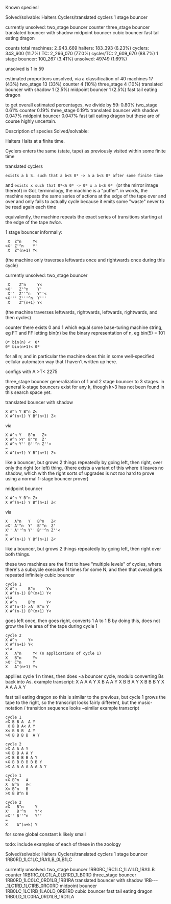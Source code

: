 Known species!

Solved/solvable: 
Halters
Cyclers/translated cyclers
1 stage bouncer

currently unsolved: 
two_stage bouncer
counter
three_stage bouncer
translated bouncer with shadow 
midpoint bouncer 
cubic bouncer 
fast tail eating dragon 

counts
total machines: 2_943_669
halters: 183_393 (6.23%)
cyclers: 343_600 (11.7%)
TC: 2_266_070 (77.0%)
cycler/TC: 2_609_670 (88.7%)
1 stage bouncer: 100_267 (3.41%)
unsolved: 49749 (1.69%)

unsolved is 1 in 59

estimated proportions unsolved, via a classification of 40 machines
17 (43%)  two_stage 
13 (33%)  counter
4  (10%) three_stage 
4  (10%) translated bouncer with shadow 
1  (2.5%) midpoint bouncer 
1  (2.5%) fast tail eating dragon 

to get overall estimated percentages, we divide by 59: 
0.80%  two_stage 
0.61%  counter
0.19%  three_stage 
0.19%  translated bouncer with shadow 
0.047% midpoint bouncer 
0.047% fast tail eating dragon 
but these are of course highly uncertain. 


Description of species
Solved/solvable: 

Halters
Halts at a finite time. 

Cyclers
enters the same (state, tape) as previously visited within some finite time

translated cyclers

`exists a b S. such that a b<S 0* -> a a b<S 0* after some finite time`

and 
`exists x such that 0*<A 0* -> 0* x a b<S 0* `
(or the mirror image thereof)
in GoL terminology, the machine is a "puffer". 
in words, the machine repeats the same series of actions at the edge of the tape over and over 
and only fails to actually cycle because it emits some "waste" never to be read again each time

equivalently, the machine repeats the exact series of transitions starting at the edge of 
the tape _twice_. 


1 stage bouncer
informally: 
```
 X  Z^n     Y<
>X' Z'^n    Y'
 X  Z^(n+1) Y<
```
(the machine only traverses leftwards once and rightwards once during this cycle)

currently unsolved: 
two_stage bouncer
```
 X    Z^n     Y<
>X'   Z'^n    Y'
 X''  Z''^n   Y''<
>X''' Z'''^n  Y'''
 X    Z^(n+1) Y<
 ```
(the machine traverses leftwards, rightwards, leftwards, rightwards, and then cycles)

counter
there exists 0 and 1 which equal some base-turing machine string, eg FT and FF
letting bin(n) be the binary representation of n, eg bin(5) = 101
```
0* bin(n) <  0*
0* bin(n+1)< 0*
```
for all n; and in particular the machine does this in some well-specified cellular automaton 
way that I haven't written up here. 

configs with
A >T< 
2275 

three_stage bouncer
generalization of 1 and 2 stage bouncer to 3 stages. in general k-stage bouncers exist for 
any k, though k>3 has not been found in this search space yet. 


translated bouncer with shadow 
```
X A^n Y B^n Z<
X A^(n+1) Y B^(n+1) Z<
```
via 
```
X A^n Y   B^n   Z<
X A^n >Y' B'^n  Z'
X A^n Y'' B''^n Z''<
=
X A^(n+1) Y B^(n+1) Z<
```
like a bouncer, but grows 2 things repeatedly by going left, then right, over only the right (or left) thing. 
(there exists a variant of this where it leaves no shadow, which with the right sorts of upgrades is not 
*too* hard to prove using a normal 1-stage bouncer prover)


midpoint bouncer 
```
X A^n Y B^n Z<
X A^(n+1) Y B^(n+1) Z<
```
via
```
X   A^n   Y   B^n   Z<
>X' A'^n  Y'  B'^n  Z'
X'' A''^n Y'' B''^n Z''<
=
X A^(n+1) Y B^(n+1) Z<
``` 
like a bouncer, but grows 2 things repeatedly by going left, then right over both things. 


these two machines are the first to have "multiple levels" of cycles, where 
there's a subcycle executed N times for some N, and then that overall gets repeated
infinitely
cubic bouncer 
```
cycle 1
X A^n     B^m     Y<
X A^(n-1) B^(m+1) Y<
via 
X A^n     B^m     Y<
X A^(n-1) >A' B^m Y
X A^(n-1) B^(m+1) Y<
```
goes left once, then goes right, converts 1 A to 1 B by doing this, does not grow 
the live area of the tape during cycle 1 

```
cycle 2
X A^n     Y<
X A^(n+1) Y<
via
X   A^n     Y< (n applications of cycle 1)
X   B^n     Y< 
>X' C^n     Y
X   A^(n+1) Y<
```
appllies cycle 1 n times, then does ~a bouncer cycle, modulo 
converting Bs back into As. 
example transcript: 
X A A A Y
X B A A Y
X B B A Y
X B B B Y 
X A A A A Y

fast tail eating dragon 
so this is similar to the previous, but cycle 1 grows the tape to the right, 
so the transcript looks fairly different, 
but the music-notation / transition sequence looks ~similar
example transcript
```
cycle 1
>X B B A  A Y 
 X B B A< A Y 
X< B B B  A Y
>X B B B B  A Y

cycle 2
>X A A A Y
>X B B A A Y
>X B B B B A Y  
>X B B B B B B Y
>X A A A A A A A Y
```

```
cycle 1
>X B^n   A
X  B^n   A<
X< B^n   B
>X B B^n B

cycle 2
>X   B^n     Y
X'   B'^n    Y'<
>X'' B''^n   Y''
=
X    A^(n+k) Y
```
for some global constant k likely small


todo: include examples of each of these in the zoology

Solved/solvable: 
Halters
Cyclers/translated cyclers
1 stage bouncer 1RB0RD_1LC1LC_1RA1LB_0LB1LC

currently unsolved: 
two_stage bouncer 1RB0RC_1RC1LC_1LA1LD_1RA1LB
counter 1RB1RC_0LC1LA_0LB1RD_1LB0RD
three_stage bouncer 1RB0RD_1LC0LC_0RD1LB_1RB1RA
translated bouncer with shadow 1RB---_1LC1RD_1LC1RB_0RC0RD
midpoint bouncer 1RB0LC_1LC1RB_1LA0LD_0RB1RD
cubic bouncer 
fast tail eating dragon  1RB0LD_1LC0RA_0RD1LB_1RD1LA

